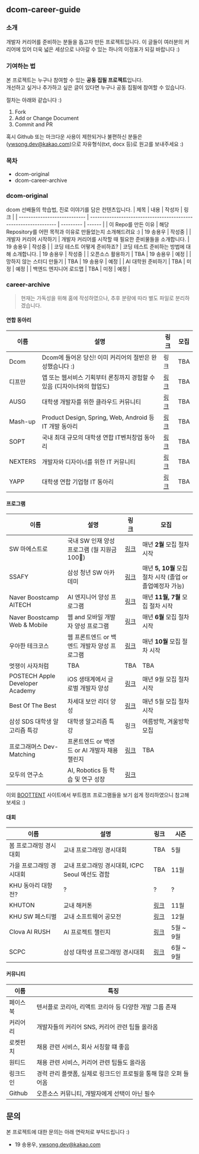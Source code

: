 ## dcom-career-guide

### 소개
개발자 커리어를 준비하는 분들을 돕고자 만든 프로젝트입니다.
이 글들이 여러분의 커리어에 있어 더욱 넓은 세상으로 나아갈 수 있는 하나의 이정표가 되길 바랍니다 :)

### 기여하는 법
본 프로젝트는 누구나 참여할 수 있는 **공동 집필 프로젝트**입니다.  
개선하고 싶거나 추가하고 싶은 글이 있다면 누구나 공동 집필에 참여할 수 있습니다.

절차는 아래와 같습니다 :)
1. Fork
2. Add or Change Document
3. Commit and PR

혹시 Github 또는 마크다운 사용이 제한되거나 불편하신 분들은 (ywsong.dev@kakao.com)으로 자유형식(txt, docx 등)로 원고를 보내주세요 :)

### 목차
- dcom-original
- dcom-career-archive


### dcom-original
dcom 선배들의 학습법, 진로 이야기를 담은 컨텐츠입니다. 
| 제목                         | 내용                                                             | 작성자    | 링크   |
| ---------------------------- | ---------------------------------------------------------------- | --------- | ------ |
| 이 Repo를 만든 이유          | 해당 Repository를 어떤  목적과 이유로 만들었는지 소개해드려요 :) | 19 송용우 | 작성중 |
| 개발자 커리어 시작하기       | 개발자 커리어를 시작할 때 필요한 준비물들을 소개합니다.          | 19 송용우 | 작성중 |
| 코딩 테스트 어떻게 준비하죠? | 코딩 테스트 준비하는 방법에 대해 소개합니다.                     | 19 송용우 | 작성중 |
| 오픈소스 활용하기            | TBA                                                              | 19 송용우 | 예정   |
| 망하지 않는 스터디 만들기    | TBA                                                              | 19 송용우 | 예정   |
| AI 대학원 준비하기           | TBA                                                              | 미정      | 예정   |
| 백엔드 엔지니어 로드맵       | TBA                                                              | 미정      | 예정   |


### career-archive
> 현재는 가독성을 위해 홈에 작성하였으나, 추후 분량에 따라 별도 파일로 분리하겠습니다. 


#### 연합 동아리
| 이름    | 설명                                                                    | 링크                               | 모집 |
| ------- | ----------------------------------------------------------------------- | ---------------------------------- | ---- |
| Dcom    | Dcom에 들어온 당신! 이미 커리어의 절반은 완성했습니다 :)                | 링크                               | TBA  |
| 디프만  | 앱 또는 웹서비스 기획부터 론칭까지 경험할 수 있음 (디자이너와의 협업도) | [링크](https://www.depromeet.com/) | TBA  |
| AUSG    | 대학생 개발자를 위한 클라우드 커뮤니티                                  | [링크](https://ausg.me/)           | TBA  |
| Mash-up | Product Design, Spring, Web, Android 등 IT 개발 동아리                  | [링크](https://mash-up.kr/)        | TBA  |
| SOPT    | 국내 최대 규모의 대학생 연합 IT벤처창업 동아리                          | [링크](https://sopt.org/)          | TBA  |
| NEXTERS | 개발자와 디자이너를 위한 IT 커뮤니티                                    | [링크](http://teamnexters.com/)    | TBA  |
| YAPP    | 대학생 연합 기업형 IT 동아리                                            | [링크](https://www.yapp.co.kr/)    | TBA  |


#### 프로그램
| 이름                            | 설명                                          |                         링  크                          | 모집                                                      |
| ------------------------------- | --------------------------------------------- | :-----------------------------------------------------: | --------------------------------------------------------- |
| SW 마에스트로                   | 국내 SW 인재 양성 프로그램 (월 지원금 100🚀)   |    [링크](https://www.swmaestro.org/sw/main/main.do)    | 매년 **2월** 모집 절차 시작                               |
| SSAFY                           | 삼성 청년 SW 아카데미                         |  [링크](https://www.ssafy.com/ksp/jsp/swp/swpMain.jsp)  | 매년 **5, 10월** 모집 절차 시작 (졸업 or 졸업예정자 가능) |
| Naver Boostcamp AITECH          | AI 엔지니어 양성 프로그램                     | [링크](https://boostcamp.connect.or.kr/program_ai.html) | 매년 **11월, 7월** 모집 절차 시작                         |
| Naver Boostcamp Web & Mobile    | 웹 and 모바일 개발자 양성 프로그램            | [링크](https://boostcamp.connect.or.kr/program_wm.html) | 매년 **6월** 모집 절차 시작                               |
| 우아한 테크코스                 | 웹 프론트엔드 or 백엔드 개발자 양성 프로그램  |         [링크](https://woowacourse.github.io/)          | 매년 **10월** 모집 절차 시작                              |
| 멋쟁이 사자처럼                 | TBA                                           |                           TBA                           | TBA                                                       |
| POSTECH Apple Developer Academy | iOS 생태계에서 글로벌 개발자 양성             |     [링크](https://developeracademy.postech.ac.kr/)     | 매년 9월 모집 절차 시작                                   |
| Best Of The Best                | 차세대 보안 리더 양성                         |            [링크](https://www.kitribob.kr/)             | 매년 5월 모집 절차 시작                                   |
| 삼성 SDS 대학생 알고리즘 특강   | 대학생 알고리즘 특강                          |                          링크                           | 여름방학, 겨울방학 모집                                   |
| 프로그래머스 Dev-Matching       | 프론트엔드 or 백엔드 or AI 개발자 채용 챌린지 |  [링크](https://career.programmers.co.kr/competitions)  | TBA                                                       |
| 모두의 연구소                   | AI, Robotics 등 학습 및 연구 성장             |             [링크](https://modulabs.co.kr/)             |

이외 [BOOTTENT](https://boottent.sayun.studio/) 사이트에서 부트캠프 프로그램들을 보기 쉽게 정리하였으니 참고해보세요 :)


#### 대회
| 이름                     | 설명                                             | 링크                                      | 시즌      |
| ------------------------ | ------------------------------------------------ | ----------------------------------------- | --------- |
| 봄 프로그래밍 경시대회   | 교내 프로그래밍 경시대회                         | TBA                                       | 5월       |
| 가을 프로그래밍 경시대회 | 교내 프로그래밍 경시대회, ICPC Seoul 예선도 겸함 | TBA                                       | 11월      |
| KHU 동아리 대항전?       | ?                                                | ?                                         | ?         |
| KHUTON                   | 교내 해커톤                                      | [링크](https://khlug.org/)                | 11월      |
| KHU SW 페스티벌          | 교내 소프트웨어 공모전                           | [링크](https://swf.khu.ac.kr/)            | 12월      |
| Clova AI RUSH            | AI 프로젝트 챌린지                               | [링크](https://swf.khu.ac.kr/)            | 5월 ~ 9월 |
| SCPC                     | 삼성 대학생 프로그래밍 경시대회                  | [링크](https://research.samsung.com/scpc) | 6월 ~ 9월 |



#### 커뮤니티
| 이름     | 특징                                                             |
| -------- | ---------------------------------------------------------------- |
| 페이스북 | 텐서플로 코리아, 리액트 코리아 등 다양한 개발 그룹 존재          |
| 커리어리 | 개발자들의 커리어 SNS, 커리어 관련 팁들 올라옴                   |
| 로켓펀치 | 채용 관련 서비스, 회사 서칭할 떄 좋음                            |
| 원티드   | 채용 관련 서비스, 커리어 관련 팁들도 올라옴                      |
| 링크드인 | 경력 관리 플랫폼, 실제로 링크드인 프로필을 통해 많은 오퍼 들어옴 |
| Github   | 오픈소스 커뮤니티, 개발자에게 선택이 아닌 필수                   |


## 문의
본 프로젝트에 대한 문의는 아래 연락처로 부탁드립니다 :)
- 19 송용우, ywsong.dev@kakao.com
